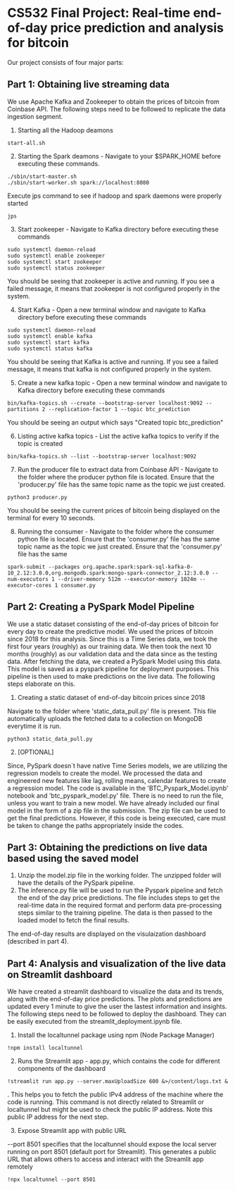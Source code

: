 # CS532 Final Project: Real-time end-of-day price prediction and analysis for bitcoin 

Our project consists of four major parts:

## Part 1: Obtaining live streaming data

We use Apache Kafka and Zookeeper to obtain the prices of bitcoin from Coinbase API. The following steps need to be followed to replicate the data ingestion segment.

1. Starting all the Hadoop deamons
```
start-all.sh
```

2. Starting the Spark deamons - Navigate to your $SPARK_HOME before executing these commands.
```
./sbin/start-master.sh
./sbin/start-worker.sh spark://localhost:8080
```
Execute jps command to see if hadoop and spark daemons were properly started
```
jps
```

3. Start zookeeper - Navigate to Kafka directory before executing these commands
```
sudo systemctl daemon-reload
sudo systemctl enable zookeeper
sudo systemctl start zookeeper
sudo systemctl status zookeeper
``` 
You should be seeing that zookeeper is active and running. If you see a failed message, it means that zookeeper is not configured properly in the system.

4. Start Kafka - Open a new terminal window and navigate to Kafka directory before executing these commands
```
sudo systemctl daemon-reload
sudo systemctl enable kafka
sudo systemctl start kafka
sudo systemctl status kafka
``` 
You should be seeing that Kafka is active and running. If you see a failed message, it means that kafka is not configured properly in the system.

5. Create a new kafka topic - Open a new terminal window and navigate to Kafka directory before executing these commands
```
bin/kafka-topics.sh --create --bootstrap-server localhost:9092 --partitions 2 --replication-factor 1 --topic btc_prediction
```
You should be seeing an output which says "Created topic btc_prediction"

6. Listing active kafka topics - List the active kafka topics to verify if the topic is created
```
bin/kafka-topics.sh --list --bootstrap-server localhost:9092
```

7. Run the producer file to extract data from Coinbase API - Navigate to the folder where the producer python file is located. Ensure that the 'producer.py' file has the same topic name as the topic we just created.
```
python3 producer.py
```
You should be seeing the current prices of bitcoin being displayed on the terminal for every 10 seconds.

8. Running the consumer - Navigate to the folder where the consumer python file is located. Ensure that the 'consumer.py' file has the same topic name as the topic we just created. Ensure that the 'consumer.py' file has the same 
```
spark-submit --packages org.apache.spark:spark-sql-kafka-0-10_2.12:3.0.0,org.mongodb.spark:mongo-spark-connector_2.12:3.0.0 --num-executors 1 --driver-memory 512m --executor-memory 1024m --executor-cores 1 consumer.py
```


## Part 2: Creating a PySpark Model Pipeline
We use a static dataset consisting of the end-of-day prices of bitcoin for every day to create the predictive model. We used the prices of bitcoin since 2018 for this analysis. Since this is a Time Series data, we took the first four years (roughly) as our training data. We then took the next 10 months (roughly) as our validation data and the data since as the testing data. After fetching the data, we created a PySpark Model using this data. This model is saved as a pyspark pipeline for deployment purposes. This pipeline is then used to make predictions on the live data. The following steps elaborate on this.

1. Creating a static dataset of end-of-day bitcoin prices since 2018

 Navigate to the folder where 'static_data_pull.py' file is present. This file automatically uploads the fetched data to a collection on MongoDB everytime it is run.
```
python3 static_data_pull.py
```

2. [OPTIONAL] 

Since, PySpark doesn`t have native Time Series models, we are utilizing the regression models to create the model. We processed the data and engineered new features like lag, rolling means, calendar features to create a regression model. The code is available in the 'BTC_Pyspark_Model.ipynb' notebook and 'btc_pyspark_model.py' file. There is no need to run the file, unless you want to train a new model. We have already included our final model in the form of a zip file in the submission. The zip file can be used to get the final predictions. However, if this code is being executed, care must be taken to change the paths appropriately inside the codes.

## Part 3: Obtaining the predictions on live data based using the saved model
1. Unzip the model.zip file in the working folder. The unzipped folder will have the details of the PySpark pipeline.
2. The inference.py file will be used to run the Pyspark pipeline and fetch the end of the day price predictions. The file includes steps to get the real-time data in the required format and perform data pre-processing steps similar to the training pipeline. The data is then passed to the loaded model to fetch the final results. 

The end-of-day results are displayed on the visulaization dashboard (described in part 4).

## Part 4: Analysis and visualization of the live data on Streamlit dashboard
We have created a streamlit dashboard to visualize the data and its trends, along with the end-of-day price predictions. The plots and predictions are updated every 1 minute to give the user the lastest information and insights. The following steps need to be followed to deploy the dashboard. They can be easily executed from the streamlit_deployment.ipynb file.  

1. Install the localtunnel package using npm (Node Package Manager)
```
!npm install localtunnel
```
2. Runs the Streamlit app - app.py, which contains the code for different components of the dashboard
```
!streamlit run app.py --server.maxUploadSize 600 &>/content/logs.txt &
```
.
This helps you to fetch the public IPv4 address of the machine where the code is running. This command is not directly related to Streamlit or localtunnel but might be used to check the public IP address. Note this public IP address for the next step.

3. Expose Streamlit app with public URL

--port 8501 specifies that the localtunnel should expose the local server running on port 8501 (default port for Streamlit). This generates a public URL that allows others to access and interact with the Streamlit app remotely
```
!npx localtunnel --port 8501
```
